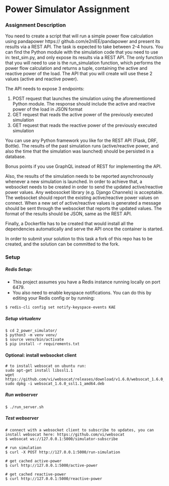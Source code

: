 # Power Simulator Assignment


### Assignment Description

You need to create a script that will run a simple power flow calculation using pandapower https:// github.com/e2nIEE/pandapower and present its results via a REST API. The task is expected to take between 2-4 hours. 
You can find the Python module with the simulation code that you need to use in: test_sim.py, and only expose its results via a REST API. The only function that you will need to use is the run_simulation function, which performs the power flow calculation and returns a tuple, containing the active and reactive power of the load. The API that you will create will use these 2 values (active and reactive power).

The API needs to expose 3 endpoints:
1. POST request that launches the simulation using the aforementioned Python module. The response should include the active and reactive power of the load in JSON format
2. GET request that reads the active power of the previously executed simulation 
3. GET request that reads the reactive power of the previously executed simulation 

You can use any Python framework you like for the REST API (Flask, DRF, Bottle). The results of the past simulation runs (active/reactive power, and also the time that the simulation was launched) should be persisted in a database. 

Bonus points if you use GraphQL instead of REST for implementing the API. 

Also, the results of the simulation needs to be reported asynchronously whenever a new simulation is launched. In order to achieve that, a websocket needs to be created in order to send the updated active/reactive power values. Any webosocket library (e.g. Django Channels) is acceptable. The websocket should report the existing active/reactive power values on connect. When a new set of active/reactive values is generated a message should be sent through the websocket that reports the updated values. The format of the results should be JSON, same as the REST API. 

Finally, a Dockerfile has to be created that would install all the dependencies automatically and serve the API once the container is started. 

In order to submit your solution to this task a fork of this repo has to be created, and the solution can be committed to the fork.


### Setup

##### Redis Setup:

* This project assumes you have a Redis instance running locally on port 6479. 
* You also need to enable keyspace notifications. You can do this by editing your Redis config or by running:

```
$ redis-cli config set notify-keyspace-events KAE
```

##### Setup virtualenv

```
$ cd 2_power_simulator/
$ python3 -m venv venv/
$ source venv/bin/activate
$ pip install -r requirements.txt
```

#### Optional: install websocket client

```
# to install websocat on ubuntu run:
sudo apt-get install libssl1.1
wget https://github.com/vi/websocat/releases/download/v1.6.0/websocat_1.6.0_ssl1.1_amd64.deb
sudo dpkg -i websocat_1.6.0_ssl1.1_amd64.deb
```

##### Run webserver

```
$ ./run_server.sh
```

##### Test webserver

```
# connect with a websocket client to subscribe to updates, you can install websocat here: https://github.com/vi/websocat
$ websocat ws://127.0.0.1:5000/simulator-subscribe

# run simulation
$ curl -X POST http://127.0.0.1:5000/run-simulation

# get cached active-power
$ curl http://127.0.0.1:5000/active-power

# get cached reactive-power
$ curl http://127.0.0.1:5000/reactive-power
```
